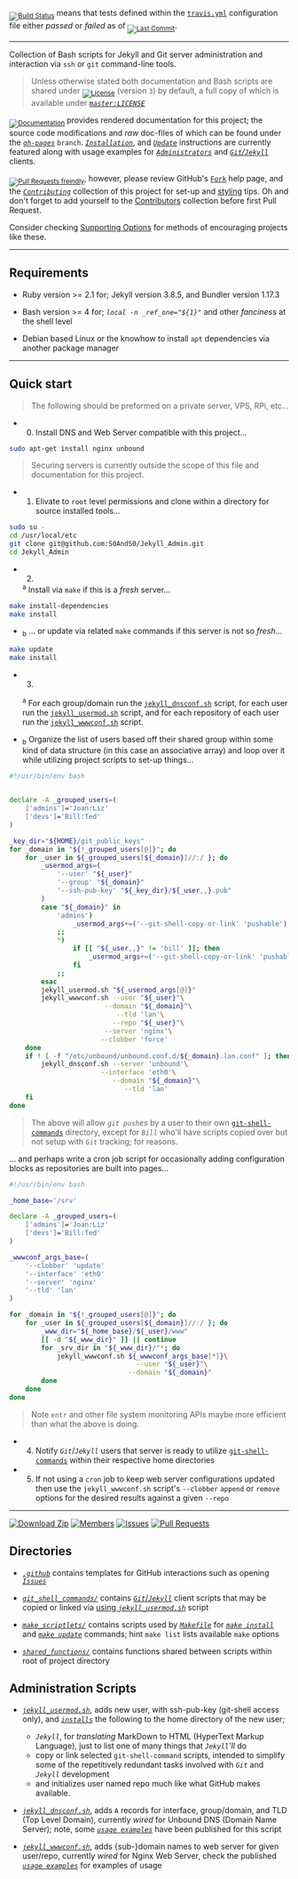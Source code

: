 <sub>[![Build Status][badge_travis_ci]][build_travis_ci]</sub> means that tests defined within the [`travis.yml`][source_travis_yml] configuration file either _passed_ or _failed_ as of <sub>[![Last Commit][badge_last_commit]][commits_master]</sub>.


___


Collection of Bash scripts for Jekyll and Git server administration and interaction via `ssh` or `git` command-line tools.


> Unless otherwise stated both documentation and Bash scripts are shared under <sub>[![License][badge_license]][docs_license_tldr]</sub> (version `3`) by default, a full copy of which is available under [_`master:LICENSE`_][license]


<sub>[![Documentation][badge_docs_hosting]][docs_home]</sub> provides rendered documentation for this project; the source code modifications and _raw_ doc-files of which can be found under the [_`gh-pages`_][branch_gh_pages] `branch`. [_`Installation`_][docs_install], and [_`Update`_][docs_update] instructions are currently featured along with usage examples for [_`Administrators`_][docs_collection_administration] and [_`Git`/`Jekyll`_][docs_collection_git_shell_commands] clients.


<sub>[![Pull Requests freindly][badge_pr_requests]][help_pull_request]</sub>, however, please review GitHub's [`Fork`][help_fork] help page, and the [_`Contributing`_][docs_contributing] collection of this project for set-up and [styling][docs_styling] tips. Oh and don't forget to add yourself to the [Contributors][dir_contributers] collection before first Pull Request.

Consider checking [Supporting Options][docs_support] for methods of encouraging projects like these.


___


## Requirements


- Ruby version >= 2.1 for; Jekyll version 3.8.5, and Bundler version 1.17.3

- Bash version >= 4 for; _`local -n _ref_one="${1}"`_ and other _fanciness_ at the shell level

- Debian based Linux or the knowhow to install `apt` dependencies via another package manager


___


## Quick start


> The following should be preformed on a private server, VPS, RPi, etc...


- 0. Install DNS and Web Server compatible with this project...


```bash
sudo apt-get install nginx unbound
```


> Securing servers is currently outside the scope of this file and documentation for this project.


- 1. Elivate to `root` level permissions and clone within a directory for source installed tools...


```bash
sudo su -
cd /usr/local/etc
git clone git@github.com:S0AndS0/Jekyll_Admin.git
cd Jekyll_Admin
```


- 2.
    <sup>a</sup> Install via `make` if this is a _fresh_ server...

```bash
make install-dependencies
make install
```


-
    <sub>b</sub> ... or update via related `make` commands if this server is not so _fresh_...


```bash
make update
make install
```


- 3.
    <sup>a</sup> For each group/domain run the [`jekyll_dnsconf.sh`][docs_jekyll_dnsconf] script, for each user run the [`jekyll_usermod.sh`][docs_jekyll_usermod] script, and for each repository of each user run the [`jekyll_wwwconf.sh`][docs_jekyll_wwwconf] script.

-
    <sub>b</sub> Organize the list of users based off their shared group within some kind of data structure (in this case an associative array) and loop over it while utilizing project scripts to set-up things...


```bash
#!/usr/bin/env bash


declare -A _grouped_users=(
    ['admins']='Joan:Liz'
    ['devs']='Bill:Ted'
)

_key_dir="${HOME}/git_public_keys"
for _domain in "${!_grouped_users[@]}"; do
    for _user in ${_grouped_users[${_domain}]//:/ }; do
        _usermod_args=(
            '--user' "${_user}"
            '--group' "${_domain}"
            '--ssh-pub-key' "${_key_dir}/${_user,,}.pub"
        )
        case "${_domain}" in
            'admins')
                _usermod_args+=('--git-shell-copy-or-link' 'pushable')
            ;;
            *)
                if [[ "${_user,,}" != 'bill' ]]; then
                    _usermod_args+=('--git-shell-copy-or-link' 'pushable')
                fi
            ;;
        esac
        jekyll_usermod.sh "${_usermod_args[@]}"
        jekyll_wwwconf.sh --user "${_user}"\
                        --domain "${_domain}"\
                           --tld 'lan'\
                          --repo "${_user}"\
                        --server 'nginx'\
                       --clobber 'force'
    done
    if ! [ -f "/etc/unbound/unbound.conf.d/${_domain}.lan.conf" ]; then
        jekyll_dnsconf.sh --server 'unbound'\
                       --interface 'eth0'\
                          --domain "${_domain}"\
                             --tld 'lan'
    fi
done
```


> The above will allow _`git push`es_ by a user to their own [`git-shell-commands`][source_git_shell_commands_dir] directory, except for _`Bill`_ who'll have scripts copied over but not setup with _`Git`_ tracking; for reasons.


... and perhaps write a cron job script for occasionally adding configuration blocks as repositories are built into pages...


```bash
#!/usr/bin/env bash

_home_base='/srv'

declare -A _grouped_users=(
    ['admins']='Joan:Liz'
    ['devs']='Bill:Ted'
)

_wwwconf_args_base=(
    '--clobber' 'update'
    '--interface' 'eth0'
    '--server' 'nginx'
    '--tld' 'lan'
)

for _domain in "${!_grouped_users[@]}"; do
    for _user in ${_grouped_users[${_domain}]//:/ }; do
        _www_dir="${_home_base}/${_user}/www"
        [[ -d "${_www_dir}" ]] || continue
        for _srv_dir in "${_www_dir}/"*; do
            jekyll_wwwconf.sh ${_wwwconf_args_base[*]}\
                                --user "${_user}"\
                              --domain "${_domain}"
        done
    done
done
```

> Note `entr` and other file system monitoring APIs maybe more efficient than what the above is doing.


- 4. Notify _`Git`_/_`Jekyll`_ users that server is ready to utilize [`git-shell-commands`][docs_collection_git_shell_commands] within their respective home directories


- 5. If not using a `cron` job to keep web server configurations updated then use the `jekyll_wwwconf.sh` script's `--clobber` `append` or `remove` options for the desired results against a given `--repo`


___


[![Download Zip][badge_code_size]][download_zip_master] [![Members][badge_members]][members] [![Issues][badge_issues]][issues] [![Pull Requests][badge_pull_requests]][pull_requests]


## Directories


- [_`.github`_][source_github_dir] contains templates for GitHub interactions such as opening [_`Issues`_][issues]

- [_`git_shell_commands/`_][source_git_shell_commands_dir] contains [_`Git`_/_`Jekyll`_][docs_collection_git_shell_commands] client scripts that may be copied or linked via [using _`jekyll_usermod.sh`_][docs_jekyll_usermod] script

- [_`make_scriptlets/`_][source_make_scriptlets_dir] contains scripts used by [_`Makefile`_][source_makefile] for [_`make install`_][docs_install] and [_`make update`_][docs_update] commands; hint `make list` lists available `make` options

- [_`shared_functions/`_][source_shared_functions_dir] contains functions shared between scripts within root of project directory


## Administration Scripts


- [_`jekyll_usermod.sh`_][source_jekyll_usermod], adds new user, with ssh-pub-key (git-shell access only), and [_`installs`_][docs_jekyll_usermod] the following to the home directory of the new user;

    - _`Jekyll`_, for _translating_ MarkDown to HTML (HyperText Markup Language), just to list one of many things that _`Jekyll`'ll_ do
    - copy or link selected `git-shell-command` scripts, intended to simplify some of the repetitively redundant tasks involved with _`Git`_ and _`Jekyll`_ development
    - and initializes user named repo much like what GitHub makes available.

- [_`jekyll_dnsconf.sh`_][source_jekyll_dnsconf], adds `A` records for interface, group/domain, and TLD (Top Level Domain), currently _wired_ for Unbound DNS (Domain Name Server); note, some [_`usage examples`_][docs_jekyll_dnsconf] have been published for this script

- [_`jekyll_wwwconf.sh`_][source_jekyll_wwwconf], adds {sub-}domain names to web server for given user/repo, currently _wired_ for Nginx Web Server, check the published [_`usage examples`_][docs_jekyll_wwwconf] for examples of usage



[help_fork]: https://help.github.com/en/articles/fork-a-repo
[help_pull_request]: https://help.github.com/en/articles/about-pull-requests

[docs_home]: https://s0ands0.github.io/Jekyll_Admin/
[docs_collection_administration]: https://s0ands0.github.io/Jekyll_Admin/administration/
[docs_collection_git_shell_commands]: https://s0ands0.github.io/Jekyll_Admin/git_shell_commands/
[docs_license_tldr]: https://s0ands0.github.io/Jekyll_Admin/licensing/gnu-agpl/
[docs_collection_licensing]: https://s0ands0.github.io/Jekyll_Admin/licensing/
[docs_install]: https://s0ands0.github.io/Jekyll_Admin/administration/installation/
[docs_update]: https://s0ands0.github.io/Jekyll_Admin/administration/updating/
[docs_jekyll_dnsconf]: https://s0ands0.github.io/Jekyll_Admin/administration/jekyll-dnsconf/
[docs_jekyll_usermod]: https://s0ands0.github.io/Jekyll_Admin/administration/jekyll-usermod/
[docs_jekyll_wwwconf]: https://s0ands0.github.io/Jekyll_Admin/administration/jekyll-wwwconf/

[branch_gh_pages]: https://github.com/S0AndS0/Jekyll_Admin/tree/gh-pages
[dir_contributers]: https://github.com/S0AndS0/Jekyll_Admin/tree/gh-pages/documentation/_contributors/
[docs_contributing]: https://s0ands0.github.io/Jekyll_Admin/contributing/
[docs_styling]: https://s0ands0.github.io/Jekyll_Admin/styling/
[docs_support]: https://s0ands0.github.io/Jekyll_Admin/support/

[issues]: https://github.com/S0AndS0/Jekyll_Admin/issues
[members]: https://github.com/S0AndS0/Jekyll_Admin/network/members
[pull_requests]: https://github.com/S0AndS0/Jekyll_Admin/pulls
[commits_master]: https://github.com/S0AndS0/Jekyll_Admin/commits/master
[download_zip_master]: https://github.com/S0AndS0/Jekyll_Admin/archive/master.zip

[license]: LICENSE
[source_jekyll_dnsconf]: jekyll_dnsconf.sh
[source_jekyll_usermod]: jekyll_usermod.sh
[source_jekyll_wwwconf]: jekyll_wwwconf.sh
[source_makefile]: Makefile
[source_travis_yml]: .travis.yml

[source_git_shell_commands_dir]: git_shell_commands/
[source_make_scriptlets_dir]: make_scriptlets/
[source_shared_functions_dir]: shared_functions/
[source_github_dir]: .github/


[badge_travis_ci]: https://travis-ci.com/S0AndS0/Jekyll_Admin.svg?branch=master
[build_travis_ci]: https://travis-ci.com/S0AndS0/Jekyll_Admin
[badge_pr_requests]: https://img.shields.io/badge/PRs-freindly-005571.svg
[badge_license]: https://img.shields.io/github/license/S0AndS0/Jekyll_Admin.svg?color=005571
[badge_docs_hosting]: https://img.shields.io/website/https/s0ands0.github.io/Jekyll_Admin.svg?down_color=darkred&down_message=Offline&label=GitHub%20Pages&logo=github&logoColor=lightgreen&up_color=005571&up_message=Online
[badge_last_commit]: https://img.shields.io/github/last-commit/S0AndS0/Jekyll_Admin.svg?color=005571
[badge_code_size]: https://img.shields.io/github/languages/code-size/S0AndS0/Jekyll_Admin.svg?color=005571
[badge_members]: https://img.shields.io/github/forks/S0AndS0/Jekyll_Admin.svg?color=005571&label=members
[badge_issues]: https://img.shields.io/github/issues/S0AndS0/Jekyll_Admin.svg
[badge_pull_requests]: https://img.shields.io/github/issues-pr/S0AndS0/Jekyll_Admin.svg
